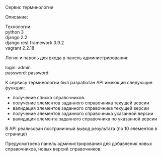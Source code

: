 
Сервис терминологии

Описание:

Технологии:<br>
python 3<br>
django 2.2<br>
django rest framework 3.9.2<br>
vagrant 2.2.18<br>

Логин и пароль для входа в панель администрирования:

login: admin<br>
password: password


К сервису терминологии был разработан API имеющий следующие функции:
- получение списка справочников.
- получение элементов заданного справочника текущей версии
- валидация элементов заданного справочника текущей версии
- получение элементов заданного справочника указанной версии
- валидация элемента заданного справочника по указанной версии

В API реализован постраничный вывод результата (по 10 элементов в странице)

Предусмотрена панель администрирования для добавления новых справочников, новых версий справочников.  
